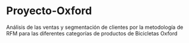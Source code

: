 # Proyecto-Oxford
Análisis de las ventas y segmentación de clientes por la metodología de RFM para las diferentes categorías de productos de Bicicletas Oxford
